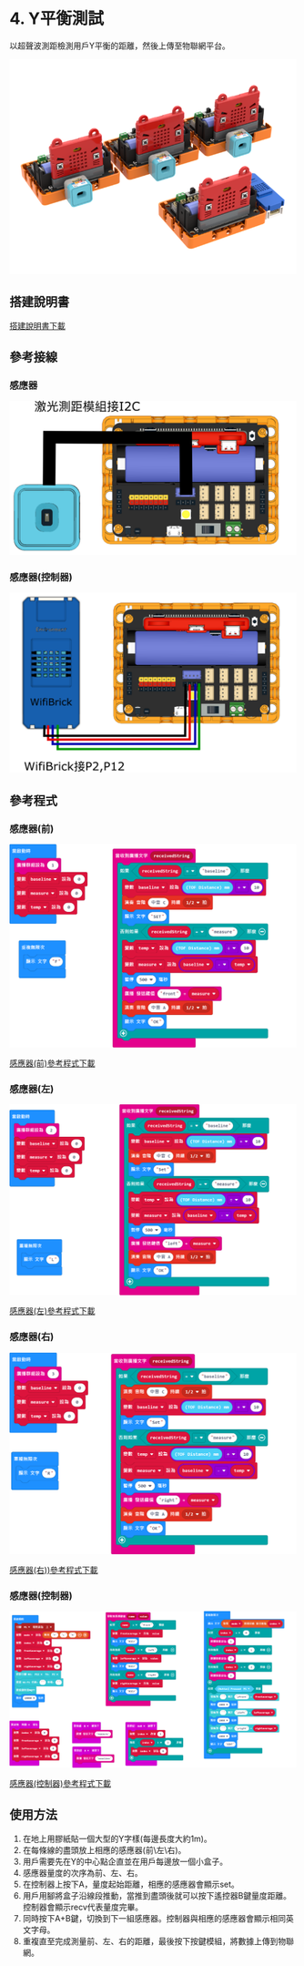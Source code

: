 # 4. Y平衡測試

以超聲波測距檢測用戶Y平衡的距離，然後上傳至物聯網平台。

![](./images/ybalance.png)

## 搭建說明書

[搭建說明書下載]()

## 參考接線

### 感應器

![](./images/ybalance_sensor_wire.png)

### 感應器(控制器)

![](./images/ybalance_controller_wire.png)

## 參考程式

### 感應器(前)

![](./images/ybalance_f_code.png)

[感應器(前)參考程式下載](https://makecode.microbit.org/_Tf63UpRzp9xK)

### 感應器(左)

![](./images/ybalance_l_code.png)

[感應器(左)參考程式下載](https://makecode.microbit.org/_K3Jhvx9qDLRE)

### 感應器(右)

![](./images/ybalance_r_code.png)

[感應器(右))參考程式下載](https://makecode.microbit.org/_Y3mKwmWcxiey)

### 感應器(控制器)

![](./images/ybalance_controller_code.png)

[感應器(控制器)參考程式下載](https://makecode.microbit.org/_TUKAEaFcqdVM)

## 使用方法

1. 在地上用膠紙貼一個大型的Y字樣(每邊長度大約1m)。
2. 在每條線的盡頭放上相應的感應器(前\左\右)。
3. 用戶需要先在Y的中心點企直並在用戶每邊放一個小盒子。
4. 感應器量度的次序為前、左、右。
5. 在控制器上按下A，量度起始距離，相應的感應器會顯示set。
6. 用戶用腳將盒子沿線段推動，當推到盡頭後就可以按下遙控器B鍵量度距離。控制器會顯示recv代表量度完畢。
7. 同時按下A+B鍵，切換到下一組感應器。控制器與相應的感應器會顯示相同英文字母。
8. 重複直至完成測量前、左、右的距離，最後按下按鍵模組，將數據上傳到物聯網。